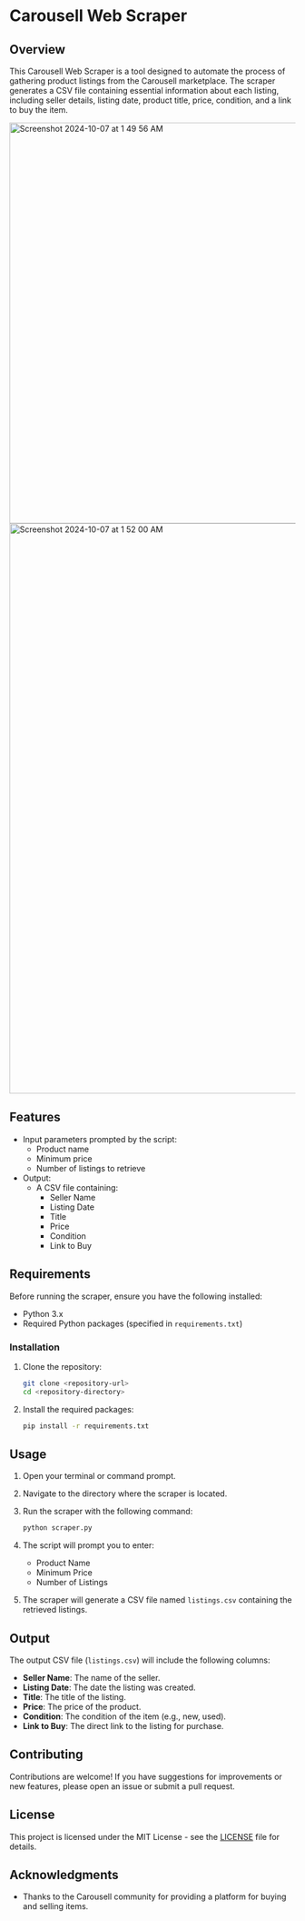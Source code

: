 # Carousell Web Scraper

## Overview

This Carousell Web Scraper is a tool designed to automate the process of gathering product listings from the Carousell marketplace. The scraper generates a CSV file containing essential information about each listing, including seller details, listing date, product title, price, condition, and a link to buy the item.

<img width="705" alt="Screenshot 2024-10-07 at 1 49 56 AM" src="https://github.com/user-attachments/assets/f25bc628-43b7-4770-b03a-cdf1c3de8385">

<img width="1003" alt="Screenshot 2024-10-07 at 1 52 00 AM" src="https://github.com/user-attachments/assets/2a3645fa-3db7-454a-8847-fbc3a1812fe1">

## Features

- Input parameters prompted by the script:
  - Product name
  - Minimum price
  - Number of listings to retrieve
- Output: 
  - A CSV file containing:
    - Seller Name
    - Listing Date
    - Title
    - Price
    - Condition
    - Link to Buy

## Requirements

Before running the scraper, ensure you have the following installed:

- Python 3.x
- Required Python packages (specified in `requirements.txt`)

### Installation

1. Clone the repository:

   ```bash
   git clone <repository-url>
   cd <repository-directory>
   ```

2. Install the required packages:

   ```bash
   pip install -r requirements.txt
   ```

## Usage

1. Open your terminal or command prompt.
2. Navigate to the directory where the scraper is located.
3. Run the scraper with the following command:

   ```bash
   python scraper.py
   ```

4. The script will prompt you to enter:
   - Product Name
   - Minimum Price
   - Number of Listings

5. The scraper will generate a CSV file named `listings.csv` containing the retrieved listings.

## Output

The output CSV file (`listings.csv`) will include the following columns:

- **Seller Name**: The name of the seller.
- **Listing Date**: The date the listing was created.
- **Title**: The title of the listing.
- **Price**: The price of the product.
- **Condition**: The condition of the item (e.g., new, used).
- **Link to Buy**: The direct link to the listing for purchase.

## Contributing

Contributions are welcome! If you have suggestions for improvements or new features, please open an issue or submit a pull request.

## License

This project is licensed under the MIT License - see the [LICENSE](LICENSE) file for details.

## Acknowledgments

- Thanks to the Carousell community for providing a platform for buying and selling items.
